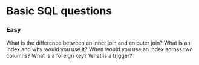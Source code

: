 # Basic SQL questions

### Easy

What is the difference between an inner join and an outer join?
What is an index and why would you use it?
When would you use an index across two columns?
What is a foreign key?
What is a trigger?

